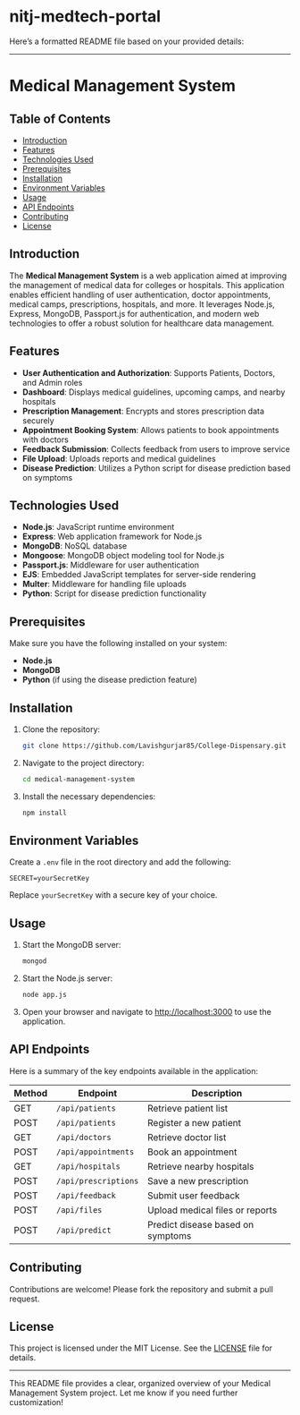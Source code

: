 # nitj-medtech-portal

Here’s a formatted README file based on your provided details:

---

# Medical Management System

## Table of Contents

- [Introduction](#introduction)
- [Features](#features)
- [Technologies Used](#technologies-used)
- [Prerequisites](#prerequisites)
- [Installation](#installation)
- [Environment Variables](#environment-variables)
- [Usage](#usage)
- [API Endpoints](#api-endpoints)
- [Contributing](#contributing)
- [License](#license)

## Introduction

The **Medical Management System** is a web application aimed at improving the management of medical data for colleges or hospitals. This application enables efficient handling of user authentication, doctor appointments, medical camps, prescriptions, hospitals, and more. It leverages Node.js, Express, MongoDB, Passport.js for authentication, and modern web technologies to offer a robust solution for healthcare data management.

## Features

- **User Authentication and Authorization**: Supports Patients, Doctors, and Admin roles
- **Dashboard**: Displays medical guidelines, upcoming camps, and nearby hospitals
- **Prescription Management**: Encrypts and stores prescription data securely
- **Appointment Booking System**: Allows patients to book appointments with doctors
- **Feedback Submission**: Collects feedback from users to improve service
- **File Upload**: Uploads reports and medical guidelines
- **Disease Prediction**: Utilizes a Python script for disease prediction based on symptoms

## Technologies Used

- **Node.js**: JavaScript runtime environment
- **Express**: Web application framework for Node.js
- **MongoDB**: NoSQL database
- **Mongoose**: MongoDB object modeling tool for Node.js
- **Passport.js**: Middleware for user authentication
- **EJS**: Embedded JavaScript templates for server-side rendering
- **Multer**: Middleware for handling file uploads
- **Python**: Script for disease prediction functionality

## Prerequisites

Make sure you have the following installed on your system:

- **Node.js**
- **MongoDB**
- **Python** (if using the disease prediction feature)

## Installation

1. Clone the repository:

   ```bash
   git clone https://github.com/Lavishgurjar85/College-Dispensary.git
   ```

2. Navigate to the project directory:

   ```bash
   cd medical-management-system
   ```

3. Install the necessary dependencies:
   ```bash
   npm install
   ```

## Environment Variables

Create a `.env` file in the root directory and add the following:

```plaintext
SECRET=yourSecretKey
```

Replace `yourSecretKey` with a secure key of your choice.

## Usage

1. Start the MongoDB server:

   ```bash
   mongod
   ```

2. Start the Node.js server:

   ```bash
   node app.js
   ```

3. Open your browser and navigate to [http://localhost:3000](http://localhost:3000) to use the application.

## API Endpoints

Here is a summary of the key endpoints available in the application:

| Method | Endpoint             | Description                       |
| ------ | -------------------- | --------------------------------- |
| GET    | `/api/patients`      | Retrieve patient list             |
| POST   | `/api/patients`      | Register a new patient            |
| GET    | `/api/doctors`       | Retrieve doctor list              |
| POST   | `/api/appointments`  | Book an appointment               |
| GET    | `/api/hospitals`     | Retrieve nearby hospitals         |
| POST   | `/api/prescriptions` | Save a new prescription           |
| POST   | `/api/feedback`      | Submit user feedback              |
| POST   | `/api/files`         | Upload medical files or reports   |
| POST   | `/api/predict`       | Predict disease based on symptoms |

## Contributing

Contributions are welcome! Please fork the repository and submit a pull request.

## License

This project is licensed under the MIT License. See the [LICENSE](LICENSE) file for details.

---

This README file provides a clear, organized overview of your Medical Management System project. Let me know if you need further customization!
